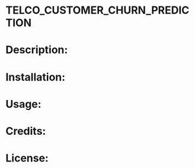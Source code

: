 # TELCO_CUSTOMER_CHURN_PREDICTION

# Description:

# Installation:

# Usage:

# Credits:

# License:
